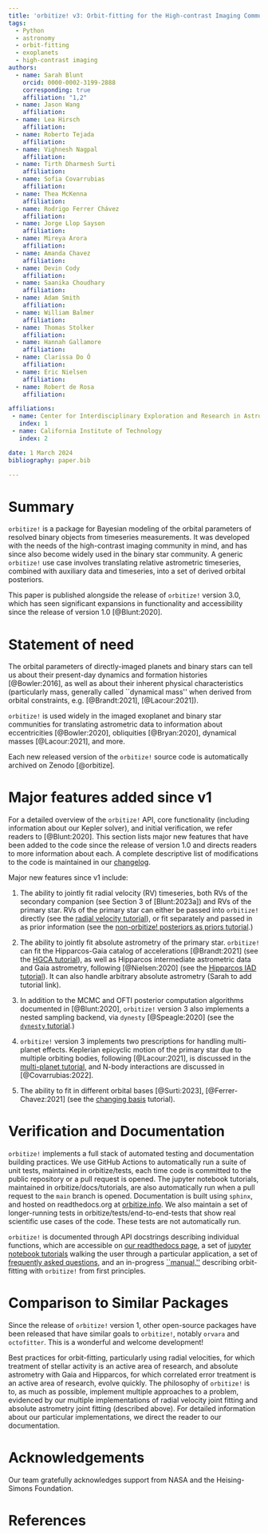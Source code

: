 ```yaml
---
title: 'orbitize! v3: Orbit-fitting for the High-contrast Imaging Community'
tags:
  - Python
  - astronomy
  - orbit-fitting
  - exoplanets
  - high-contrast imaging
authors:
  - name: Sarah Blunt
    orcid: 0000-0002-3199-2888
    corresponding: true
    affiliation: "1,2"
  - name: Jason Wang
    affiliation: 
  - name: Lea Hirsch
    affiliation: 
  - name: Roberto Tejada
    affiliation: 
  - name: Vighnesh Nagpal
    affiliation: 
  - name: Tirth Dharmesh Surti
    affiliation: 
  - name: Sofia Covarrubias
    affiliation: 
  - name: Thea McKenna
    affiliation: 
  - name: Rodrigo Ferrer Chávez
    affiliation: 
  - name: Jorge Llop Sayson
    affiliation: 
  - name: Mireya Arora
    affiliation: 
  - name: Amanda Chavez
    affiliation: 
  - name: Devin Cody
    affiliation: 
  - name: Saanika Choudhary
    affiliation: 
  - name: Adam Smith
    affiliation: 
  - name: William Balmer
    affiliation: 
  - name: Thomas Stolker
    affiliation: 
  - name: Hannah Gallamore
    affiliation: 
  - name: Clarissa Do Ó
    affiliation: 
  - name: Eric Nielsen
    affiliation: 
  - name: Robert de Rosa
    affiliation: 

affiliations:
 - name: Center for Interdisciplinary Exploration and Research in Astrophysics (CIERA), Northwestern University
   index: 1
 - name: California Institute of Technology
   index: 2

date: 1 March 2024
bibliography: paper.bib

---
```


# Summary

`orbitize!` is a package for Bayesian modeling of the orbital parameters of resolved binary 
objects from timeseries measurements. It was developed with the needs of the high-contrast
imaging community in mind, and has since also become widely used in the binary star community.
A generic `orbitize!` use case involves translating relative astrometric timeseries, combined
with auxiliary data and timeseries, into a set of derived orbital posteriors.

This paper is published alongside the release of `orbitize!` version 3.0, which 
has seen significant expansions in functionality and accessibility since the 
release of version 1.0 [@Blunt:2020].

# Statement of need

The orbital parameters of directly-imaged planets and binary stars can tell us about
their present-day dynamics and formation histories [@Bowler:2016], as well as about 
their inherent physical characteristics (particularly mass, generally called ``dynamical 
mass'' when derived from orbital constraints, e.g. [@Brandt:2021], [@Lacour:2021]). 

`orbitize!` is used widely in the imaged exoplanet and binary star communities for 
translating astrometric data to information about eccentricities [@Bowler:2020], obliquities [@Bryan:2020], 
dynamical masses [@Lacour:2021], and more. 

Each new released version of the `orbitize!` source code is automatically archived on Zenodo [@orbitize].

# Major features added since v1

For a detailed overview of the `orbitize!` API, core functionality (including information 
about our Kepler solver), and initial verification, we refer readers to [@Blunt:2020]. 
This section lists major new features that have been added to the 
code since the release of version 1.0 and directs readers to more information about each.
A complete descriptive list of modifications to the code is maintained in our 
[changelog](https://orbitize.readthedocs.io/en/latest/#changelog).

Major new features since v1 include:

1. The ability to jointly fit radial velocity (RV) timeseries, both RVs of the secondary 
    companion (see Section 3 of [Blunt:2023a]) and RVs of the primary
    star. RVs of the primary star can either be passed into `orbitize!` directly (see the [radial velocity tutorial](https://orbitize.readthedocs.io/en/latest/tutorials/RV_MCMC_Tutorial.html)), or fit separately and passed in as prior
    information (see the [non-orbitize! posteriors as priors tutorial](https://orbitize.readthedocs.io/en/latest/tutorials/Using_nonOrbitize_Posteriors_as_Priors.html).)

2. The ability to jointly fit absolute astrometry of the primary star. `orbitize!` can fit
    the Hipparcos-Gaia catalog of accelerations [@Brandt:2021] (see the [HGCA tutorial](https://github.com/sblunt/orbitize/blob/v3/docs/tutorials/HGCA_tutorial.ipynb)), as well as Hipparcos intermediate astrometric data and Gaia 
    astrometry, following [@Nielsen:2020] (see the [Hipparcos IAD tutorial](https://orbitize.readthedocs.io/en/latest/tutorials/Hipparcos_IAD.html)). It can also handle arbitrary absolute astrometry (Sarah to add tutorial link).

3. In addition to the MCMC and OFTI posterior computation algorithms documented in [@Blunt:2020], 
    `orbitize!` version 3 also implements a nested sampling backend, via `dynesty` [@Speagle:2020] 
    (see the [`dynesty` tutorial](https://github.com/sblunt/orbitize/blob/dynesty/docs/tutorials/dynesty_tutorial.ipynb).)

4. `orbitize!` version 3 implements two prescriptions for handling multi-planet effects. 
    Keplerian epicyclic motion of the primary star due to multiple orbiting bodies, 
    following [@Lacour:2021], is discussed in the [multi-planet tutorial](https://orbitize.readthedocs.io/en/latest/tutorials/Multiplanet_Tutorial.html), and N-body interactions are discussed in [@Covarrubias:2022].

5. The ability to fit in different orbital bases [@Surti:2023], [@Ferrer-Chavez:2021] (see the 
    [changing basis](https://orbitize.readthedocs.io/en/latest/tutorials/Changing_bases_tutorial.html) tutorial).

# Verification and Documentation

`orbitize!` implements a full stack of automated testing and documentation building 
practices. We use GitHub Actions to automatically run a suite of unit tests, maintained in orbitize/tests,
each time code is committed to the public repository or a pull request is opened. The jupyter notebook
tutorials, maintained in orbitize/docs/tutorials, are also automatically run when a 
pull request to the `main` branch is opened. Documentation is built using `sphinx`, and hosted
on readthedocs.org at [orbitize.info](https://orbitize.readthedocs.io/en/latest/). We also
maintain a set of longer-running tests in orbitize/tests/end-to-end-tests that show real
scientific use cases of the code. These tests are not automatically run.

`orbitize!` is documented through API docstrings describing individual functions, which are accessible on [our readthedocs page](https://orbitize.readthedocs.io/en/latest/api.html), a set of [jupyter notebook tutorials](https://orbitize.readthedocs.io/en/latest/tutorials.html) walking the user through a particular application, a set of [frequently asked questions](https://orbitize.readthedocs.io/en/latest/faq.html),
and an in-progress [``manual,''](https://orbitize.readthedocs.io/en/orbitize-manual/manual.html) describing orbit-fitting with `orbitize!` from first principles.

# Comparison to Similar Packages

Since the release of `orbitize!` version 1, other open-source packages have been released that have 
similar goals to `orbitize!`, notably `orvara` and `octofitter`. This is a wonderful and welcome development!

Best practices for orbit-fitting, particularly using radial velocities, for which treatment of stellar 
activity is an active area of research, and absolute astrometry with Gaia and Hipparcos, for which
correlated error treatment is an active area of research, evolve quickly. The philosophy of `orbitize!`
is to, as much as possible, implement multiple approaches to a problem, evidenced by our multiple
implementations of radial velocity joint fitting and absolute astrometry joint fitting (described above). 
For detailed information about our particular implementations, we direct the reader to our documentation. 

# Acknowledgements

Our team gratefully acknowledges support from NASA and the Heising-Simons Foundation. 

# References